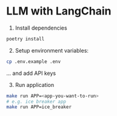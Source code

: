 # LLM with LangChain

1. Install dependencies

```bash
poetry install
```

2. Setup environment variables:

```bash
cp .env.example .env
```
... and add API keys

3. Run application

```bash
make run APP=<app-you-want-to-run>
# e.g. ice breaker app
make run APP=ice_breaker
```
